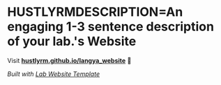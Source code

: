 
# HUSTLYRMDESCRIPTION=An engaging 1-3 sentence description of your lab.'s Website

Visit **[hustlyrm.github.io/langya_website](https://hustlyrm.github.io/langya_website)** 🚀

_Built with [Lab Website Template](https://greene-lab.gitbook.io/lab-website-template-docs)_

